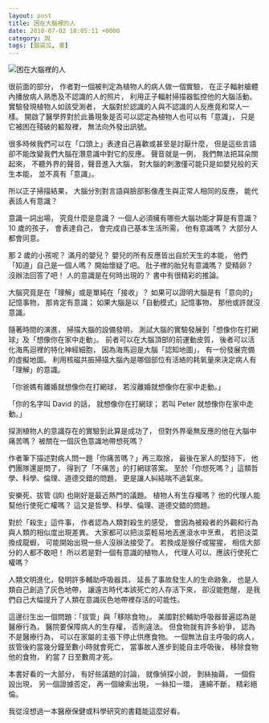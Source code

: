 ```yaml
---
layout: post
title: 困在大腦裡的人
date: 2018-07-02 18:05:11 +0000
category: 說
tags: [腦袋瓜, 書]
---
```


![困在大腦裡的人](/blog/assets/images/2018/brian.jpg)

很前面的部分，
作者對一個被判定為植物人的病人做一個實驗，
在正子輻射艙體內播放病人熟悉及不認識的人的照片，
利用正子輻射掃描器監控他的大腦活動。
實驗發現植物人如該受測者，
大腦對於認識的人與不認識的人反應竟和常人一樣。
開啟了醫學界對於此番現象是否可以認定為植物人也可以有「意識」，
只是它被困在殘破的軀殼裡，
無法向外發出訊號。

很多時候我們可以在「口頭上」表達自己喜歡或甚至是討厭什麼，
但是這些言語卻不能改變我們大腦在潛意識中對它的反應。
聲音就是一例，
我們無法把耳朵關起來，
不聽外界的聲音，聲音進入大腦，
對大腦的刺激僅可能只是如嬰兒般的天生本能，
並不真有「意識」。

<!--more-->
所以正子掃描結果，
大腦分別對言語與臉部影像產生與正常人相同的反應，
能代表該人有意識？

意識一詞出場，
究竟什麼是意識？
一個人必須擁有哪些大腦功能才算是有意識？
10 歲的孩子，
會表達自己，
會完成自己基本生活所需，
他有意識嗎？
大部分人都會同意。

那 2 歲的小孩呢？
滿月的嬰兒？
嬰兒的所有反應皆出自於天生的本能，
他們「知道」自己是一個人嗎？
開始懷疑了吧。
肚子裡的胎兒有意識嗎？
受精卵？
沒辦法回答了吧！
人的意識是在何時出現的？
書中有很精彩的推論。

大腦究竟是在「理解」或是單純在「接收」？
如果可以證明大腦是有「意向的」記憶事物，
那肯定有意識；
如果大腦是以「自動模式」記憶事物，
那他或許就沒意識。

隨著時間的演進，
掃描大腦的設備發明，
測試大腦的實驗發展到「想像你在打網球」及「想像你在家中走動」。
前者可以在大腦頂部的前運動皮質，
後者可以活化海馬迴裡的特化神經細胞，
因為海馬迴是大腦「認知地圖」，
有一份發展完備的虛擬地圖。
利用核磁共振掃描大腦內是哪個部位有活絡的耗氧量來決定病人有「理解」的意識。

「你爸媽有離婚就想像你在打網球，
若沒離婚就想像你在家中走動。」

「你的名字叫 David 的話，
就想像你在打網球；
若叫 Peter 就想像你在家中走動。」

探測植物人的意識存在的實驗到此算是成功了，
但對外界毫無反應的他在大腦中痛苦嗎？
被關在一個灰色意識地帶想死嗎？

作者筆下描述對病人問一題「你痛苦嗎？」再三取捨，
最後在家人的堅持下，
他們團隊還是問了，
得到了「不痛苦」的打網球答案。
至於「你想死嗎？」這類哲學、科學、倫理、道德交錯的問題，
更是讓人糾結喘不過氣來。

安樂死、拔管 (誤) 也剛好是最近熱門的議題。
植物人有生存權嗎？
他的代理人能幫他行使死亡權嗎？
這又是哲學、科學、倫理、道德交錯的問題。

對於「殺生」這件事，
作者認為人類對殺生的感受，
會因為被殺者的外觀和行為與人類的相似度出現差異。
大家都可以把淡菜輕易地丟進滾水中烹煮，
若把淡菜換成龍蝦，
可能開始出現一些人沒辦法接受了。
若換成是猴仔或猩猩，
相信大部分的人都不敢吧！
所以若是對一個有意識的植物人，
代理人可以、應該行使死亡權嗎？

人類文明進化，發明許多輔助呼吸器具，
延長了事故發生人的生命跡象，
也是人類自己創造了灰色地帶，
讓遠古時代本該死亡的人存活下來，
卻沒能甦醒，
是我們自己大幅提升了人類在意識灰色地帶裡存活的可能性。

這邊衍生出一個問題：「拔管」與「移除食物」。
美國對於輔助呼吸器普遍認為是醫療行為，
醫院要保障病人的生存權，
否則違法。
但食物就有許多紛爭，
認為不是醫療行為，
可以在家屬的主張下停止供應食物。
一個無法自主呼吸的病人，
拔管後約當幾分鐘至數小時就會死亡，
當事故人進步到能自主呼吸後，
移除食物他的食物，
約當 7 日至數周才死。

本書好看的一大部分，
有好些議題的討論，
就像偵探小說，
剝絲抽繭，
一個假設出現，
另一個證據否定，
再一個線索出現，
一絲扣一環，
連綿不斷，
精彩絕倫。

我從沒想過一本醫療保健或科學研究的書籍能這麼好看。
